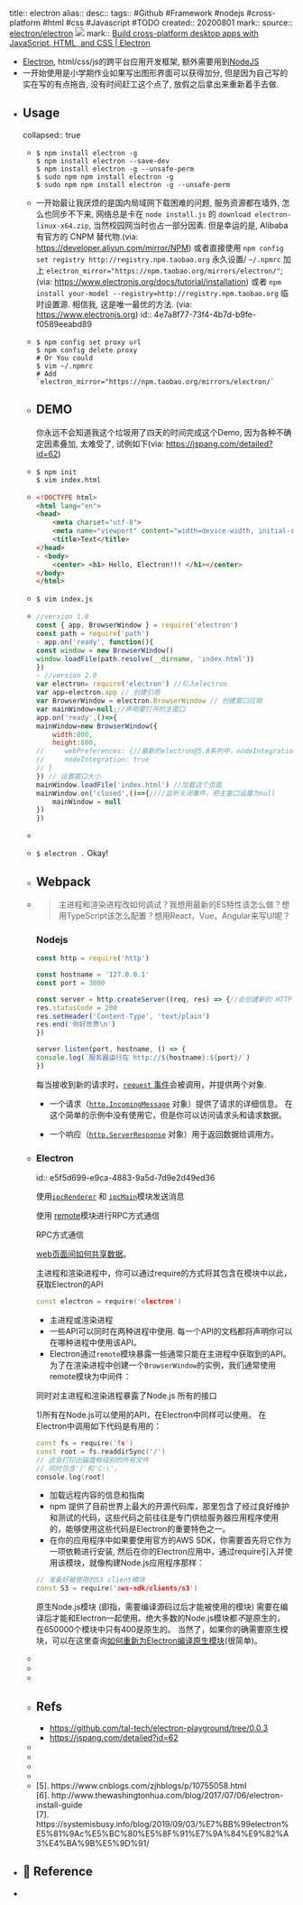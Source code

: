 title:: electron
alias:: 
desc:: 
tags:: #Github #Framework #nodejs #cross-platform #html #css #Javascript #TODO
created:: 20200801
mark::
source:: [electron/electron](https://github.com/electron/electron) ![](https://img.shields.io/github/stars/electron/electron)
mark:: [Build cross-platform desktop apps with JavaScript, HTML, and CSS | Electron](https://www.electronjs.org/)

  - [Electron](https://github.com/electron/electron), html/css/js的跨平台应用开发框架, 额外需要用到[NodeJS](http://nodejs.cn/learn)
  - 一开始使用是小学期作业如果写出图形界面可以获得加分, 但是因为自己写的实在写的有点拖沓, 没有时间赶工这个点了, 放假之后拿出来重新着手去做.
- ## Usage
  collapsed:: true
  - ```shell
    $ npm install electron -g
    $ npm install electron --save-dev
    $ npm install electron -g --unsafe-perm
    $ sudo npm npm install electron -g
    $ sudo npm npm install electron -g --unsafe-perm
    ```
  - 一开始最让我厌烦的是国内局域网下载困难的问题, 服务资源都在墙外, 怎么也同步不下来, 网络总是卡在 `node install.js` 的 `download electron-linux-x64.zip`, 当然校园网当时也占一部分因素. 但是幸运的是, Alibaba 有官方的 CNPM 替代物.(via: https://developer.aliyun.com/mirror/NPM)  或者直接使用 `npm config set registry http://registry.npm.taobao.org` 永久设置/ `~/.npmrc` 加上 `electron_mirror="https://npm.taobao.org/mirrors/electron/"`;(via: https://www.electronjs.org/docs/tutorial/installation)  或者 `npm install your-model --registry=http://registry.npm.taobao.org` 临时设置源. 相信我, 这是唯一最优的方法. (via: https://www.electronjs.org)
    id:: 4e7a8f77-73f4-4b7d-b9fe-f0589eeabd89
  - ```shell
    $ npm config set proxy url
    $ npm config delete proxy
    # Or You could 
    $ vim ~/.npmrc
    # Add `electron_mirror="https://npm.taobao.org/mirrors/electron/`
    ```
  - ## DEMO
    
    你永远不会知道我这个垃圾用了四天的时间完成这个Demo, 因为各种不确定因素叠加, 太难受了, 试例如下(via: https://jspang.com/detailed?id=62)
  - ```shell
    $ npm init
    $ vim index.html
    ```
  - ```html
    <!DOCTYPE html>
    <html lang="en">
    <head>
        <meta charset="utf-8">
        <meta name="viewport" content="width=device-width, initial-scale=1.0">
        <title>Text</title>
    </head>
    - <body>
        <center> <h1> Hello, Electron!!! </h1></center>
    </body>
    </html>
    ```
  - `$ vim index.js`
  - ```javascript
    //version 1.0
    const { app, BrowserWindow } = require('electron')
    const path = require('path')
    - app.on('ready', function(){
    const window = new BrowserWindow()
    window.loadFile(path.resolve(__dirname, 'index.html'))
    })
    - //version 2.0
    var electron= require('electron') //引入electron
    var app=electron.app // 创建引用
    var BrowserWindow = electron.BrowserWindow // 创建窗口应用
    var mainWindow=null;//声明要打开的主窗口
    app.on('ready',()=>{
    mainWindow=new BrowserWindow({
        width:800, 
        height:800,
    //     webPreferences: {//最新的electron@5.0系列中，nodeIntegration参数默认是false。而在以前版本的electron中，这个nodeIntegration参数，默认为true。
    //     nodeIntegration: true
    // }
    }) // 设置窗口大小
    mainWindow.loadFile('index.html') //加载这个页面
    mainWindow.on('closed',()=>{////监听关闭事件，把主窗口设置为null
        mainWindow = null
    })
    })
    ```
  -
  - `$ electron .` Okay!
  - ## Webpack
  - > 主进程和渲染进程改如何调试？我想用最新的ES特性该怎么做？想用TypeScript该怎么配置？想用React，Vue，Angular来写UI呢？
    ### Nodejs
    
    ```javascript
    const http = require('http')
    
    const hostname = '127.0.0.1'
    const port = 3000
    
    const server = http.createServer((req, res) => {//会创建新的 HTTP 服务器并返回它
    res.statusCode = 200
    res.setHeader('Content-Type', 'text/plain')
    res.end('你好世界\n')
    })
    
    server.listen(port, hostname, () => {
    console.log(`服务器运行在 http://${hostname}:${port}/`)
    })
    ```
    
    每当接收到新的请求时，[`request` 事件](http://nodejs.cn/api/http.html#http_event_request)会被调用，并提供两个对象.
    
    + 一个请求（[`http.IncomingMessage`](http://nodejs.cn/api/http.html#http_class_http_incomingmessage) 对象）提供了请求的详细信息。 在这个简单的示例中没有使用它，但是你可以访问请求头和请求数据。
    
    + 一个响应（[`http.ServerResponse`](http://nodejs.cn/api/http.html#http_class_http_serverresponse) 对象）用于返回数据给调用方。
  - ### Electron
    id:: e5f5d699-e9ca-4883-9a5d-7d9e2d49ed36
    
    使用[`ipcRenderer`](https://www.electronjs.org/docs/api/ipc-renderer) 和 [`ipcMain`](https://www.electronjs.org/docs/api/ipc-main)模块发送消息
    
    使用 [remote](https://www.electronjs.org/docs/api/remote)模块进行RPC方式通信
    
    RPC方式通信
    
    [web页面间如何共享数据](https://www.electronjs.org/docs/faq#how-to-share-data-between-web-pages)。
    
    主进程和渲染进程中，你可以通过require的方式将其包含在模块中以此，获取Electron的API
    
    ```cpp
    const electron = require('electron')
    ```
    
    + 主进程或渲染进程
    + 一些API可以同时在两种进程中使用. 每一个API的文档都将声明你可以在哪种进程中使用该API。
    + Electron通过`remote`模块暴露一些通常只能在主进程中获取到的API。 为了在渲染进程中创建一个`BrowserWindow`的实例，我们通常使用remote模块为中间件：
    
    
    同时对主进程和渲染进程暴露了Node.js 所有的接口
    
    1)所有在Node.js可以使用的API，在Electron中同样可以使用。 在Electron中调用如下代码是有用的：
    
    ```cpp
    const fs = require('fs')
    const root = fs.readdirSync('/')
    // 这会打印出磁盘根级别的所有文件
    // 同时包含'/'和'C:\'。
    console.log(root)
    ```
    
    + 加载远程内容的信息和指南
    + npm 提供了目前世界上最大的开源代码库，那里包含了经过良好维护和测试的代码，这些代码之前往往是专门供给服务器应用程序使用的，能够使用这些代码是Electron的重要特色之一。
    + 在你的应用程序中如果要使用官方的AWS SDK，你需要首先将它作为一项依赖进行安装, 然后在你的Electron应用中，通过require引入并使用该模块，就像构建Node.js应用程序那样：
    
    ```cpp
    // 准备好被使用的S3 client模块
    const S3 = require('aws-sdk/clients/s3')
    ```
    
    原生Node.js模块 (即指，需要编译源码过后才能被使用的模块) 需要在编译后才能和Electron一起使用。绝大多数的Node.js模块都*不*是原生的， 在650000个模块中只有400是原生的。 当然了，如果你的确需要原生模块，可以在这里查询[如何重新为Electron编译原生模块](https://www.electronjs.org/docs/tutorial/using-native-node-modules)(很简单)。
  -
  -
  -
  - ## Refs
    - https://github.com/tal-tech/electron-playground/tree/0.0.3
    - https://jspang.com/detailed?id=62
  -
  -
  -
  -
  - <div id="j5">[5]. https://www.cnblogs.com/zjhblogs/p/10755058.html</div>
    <div id="j6">[6]. http://www.thewashingtonhua.com/blog/2017/07/06/electron-install-guide</div>
    <div id="j7">[7]. https://systemisbusy.info/blog/2019/09/03/%E7%BB%99electron%E5%81%9Ac%E5%BC%80%E5%8F%91%E7%9A%84%E9%82%A3%E4%BA%9B%E5%9D%91/</div>
- ## 📃 Reference
-
